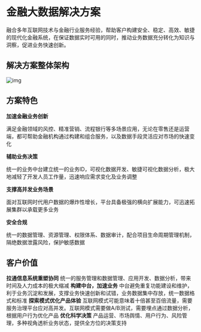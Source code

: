 # 金融大数据解决方案

融合多年互联网技术与金融行业服务经验，帮助客户构建安全、稳定、高效、敏捷的现代化金融系统，在保证数据实时可用的同时，推动业务数据充分转化为知识与洞察，促进业务快速创新。

## 解决方案整体架构

<img src="https://nos.netease.com/cloud-website-bucket/2019121117043337ef9717-bdfc-4fac-abdb-dd4bd146146d.jpeg" alt="img"  />

## 方案特色

**加速金融业务创新**

满足金融领域的风控、精准营销、流程银行等多场景应用，无论在零售还是运营端，都可帮助金融机构通过构建和组合服务，以及数据手段灵活应对市场的快速变化

**辅助业务决策**

统一的业务中台建立统一的业务ID，可视化数据开发、敏捷可视化数据分析，极大地减轻了开发人员工作量，迅速响应需求变化及业务调整

**支撑高并发业务场景**

面对互联网时代用户数据的爆炸性增长，平台具备极强的横向扩展能力，可迅速拓展集群以承载更多业务

**安全合规**

统一的数据管理、资源管理、权限体系、数据审计，配合项目生命周期管理机制，隔绝数据泄露风险，保护敏感数据

## 客户价值

**拉通信息系统重塑协同**
  统一的服务管理和数据管理、应用开发、数据分析，带来时间及人力成本的极大缩减
**构建中台，加速业务**
  中台避免重复功能建设和维护，利于业务沉淀和发展，支撑业务快速创新和试错，业务数据集中存放，统一数据格式和标准
**探索模式优化产品体验**
  互联网模式可能意味着十倍甚至百倍流量，需要服务治理平台应对高并发。互联网模式需要做A/B测试，需要埋点通过数据分析，根据用户行为优化产品
**优化科学决策**
  产品运营、市场舆情、用户行为、风险管理，多种视角透析业务状态，提供全方位的决策支持